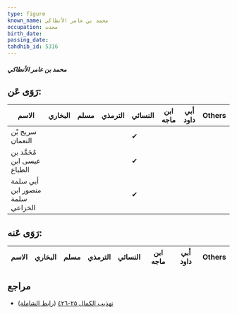 ```yaml
---
type: figure
known_name: محمد بن عامر الأنطاكي
occupation: محدث
birth_date:
passing_date:
tahdhib_id: 5316
---
```

##### محمد بن عامر الأنطاكي

## رَوَى عَن:
| الاسم                           | البخاري | مسلم | الترمذي | النسائي | ابن ماجه | أبي داود | Others |
| ------------------------------- | ------- | ---- | ------- | ------- | -------- | -------- | ------ |
| سريج بْن النعمان                |         |      |         | ✔       |          |          |        |
| مُحَمَّد بن عيسى ابن الطباع     |         |      |         | ✔       |          |          |        |
| أبي سلمة منصور ابن سلمة الخزاعي |         |      |         | ✔       |          |          |        |
## رَوَى عَنه:
| الاسم | البخاري | مسلم | الترمذي | النسائي | ابن ماجه | أبي داود | Others |
| ----- | ------- | ---- | ------- | ------- | -------- | -------- | ------ |
## مراجع
- [تهذيب الكمال ٢٥-٤٢٦](obsidian://open?vault=Tahdhib-al-Kamal&file=Figures/٥٣١٦-محمد%20بن%20عامر%20الأنطاكي) ([رابط الشاملة](https://shamela.ws/book/3722/13519))